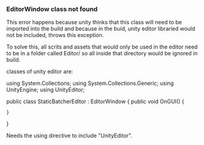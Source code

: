 ### EditorWindow class not found

This error happens because unity thinks that this class will need to be imported into the build and because in the buid, unity editor libraried would not be included, throws this exception. 

To solve this, all scrits and assets that would only be used in the editor need to be in a folder called Editor/ so all inside that directory would be ignored in build. 

classes of unity editor are: 

using System.Collections;
using System.Collections.Generic;
using UnityEngine;
using UnityEditor; 

public class StaticBatcherEditor : EditorWindow
{
    public void OnGUI()
    {
        
    }
}


Needs the using directive to include "UnityEditor". 
